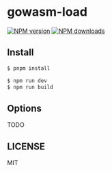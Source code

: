 # gowasm-load

[![NPM version](https://img.shields.io/npm/v/gowasm-load.svg?style=flat)](https://npmjs.com/package/gowasm-load)
[![NPM downloads](http://img.shields.io/npm/dm/gowasm-load.svg?style=flat)](https://npmjs.com/package/gowasm-load)

## Install

```bash
$ pnpm install
```

```bash
$ npm run dev
$ npm run build
```

## Options

TODO

## LICENSE

MIT
